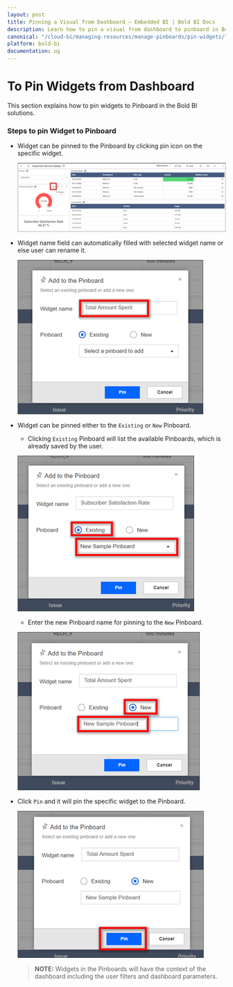 ```yaml
---
layout: post
title: Pinning a Visual from Dashboard – Embedded BI | Bold BI Docs
description: Learn how to pin a visual from dashboard to pinboard in Bold BI Embedded. Pinboard is a collection of widgets from various dashboards pinned to it.
canonical: "/cloud-bi/managing-resources/manage-pinboards/pin-widgets/"
platform: bold-bi
documentation: ug
---
```


# To Pin Widgets from Dashboard

This section explains how to pin widgets to Pinboard in the Bold BI solutions.

### Steps to pin Widget to Pinboard

* Widget can be pinned to the Pinboard by clicking pin icon on the specific widget.

    ![Pin Icon Widget](/static/assets/embedded/managing-resources/manage-pinboards/images/pin-icon-widget.png)
    
* Widget name field can automatically filled with selected widget name or else user can rename it.

    ![Pin Widget Name](/static/assets/embedded/managing-resources/manage-pinboards/images/pin-widget-name.png)

* Widget can be pinned either to the `Existing` or `New` Pinboard.

    * Clicking `Existing` Pinboard will list the available Pinboards, which is already saved by the user.  
    
    ![Pin Widget Existing](/static/assets/embedded/managing-resources/manage-pinboards/images/pin-widget-existing.png)

    * Enter the new Pinboard name for pinning to the `New` Pinboard.
    
    ![Pin Widget New](/static/assets/embedded/managing-resources/manage-pinboards/images/pin-widget-new.png)

* Click `Pin` and it will pin the specific widget to the Pinboard.

    ![Pin Widget Save](/static/assets/embedded/managing-resources/manage-pinboards/images/pin-widget-save.png)

    > **NOTE:** Widgets in the Pinboards will have the context of the dashboard including the user filters and dashboard parameters.